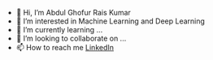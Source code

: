 - 👋 Hi, I’m Abdul Ghofur Rais Kumar
- 👀 I’m interested in Machine Learning and Deep Learning
- 🌱 I’m currently learning ...
- 💞️ I’m looking to collaborate on ...
- 📫 How to reach me 
[LinkedIn](https://www.linkedin.com/in/abdul-ghofur-rais-kumar/)

<!---
RaisGG/RaisGG is a ✨ special ✨ repository because its `README.md` (this file) appears on your GitHub profile.
You can click the Preview link to take a look at your changes.
--->
